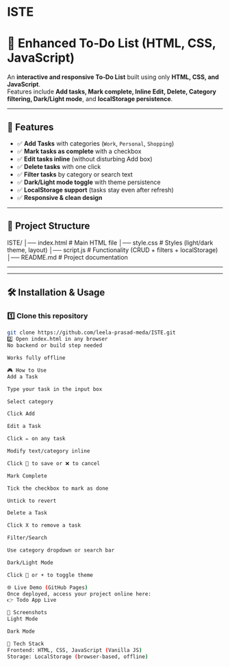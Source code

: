 # ISTE
# 📝 Enhanced To‑Do List (HTML, CSS, JavaScript)

An **interactive and responsive To‑Do List** built using only **HTML, CSS, and JavaScript**.  
Features include **Add tasks, Mark complete, Inline Edit, Delete, Category filtering, Dark/Light mode**, and **localStorage persistence**.

---

## 🚀 Features
- ✅ **Add Tasks** with categories (`Work`, `Personal`, `Shopping`)  
- ✅ **Mark tasks as complete** with a checkbox  
- ✅ **Edit tasks inline** (without disturbing Add box)  
- ✅ **Delete tasks** with one click  
- ✅ **Filter tasks** by category or search text  
- ✅ **Dark/Light mode toggle** with theme persistence  
- ✅ **LocalStorage support** (tasks stay even after refresh)  
- ✅ **Responsive & clean design**  

---

## 📂 Project Structure
ISTE/
│── index.html # Main HTML file
│── style.css # Styles (light/dark theme, layout)
│── script.js # Functionality (CRUD + filters + localStorage)
│── README.md # Project documentation

---


---

## 🛠️ Installation & Usage
### **1️⃣ Clone this repository**
```bash
git clone https://github.com/leela-prasad-meda/ISTE.git
2️⃣ Open index.html in any browser
No backend or build step needed

Works fully offline

🎮 How to Use
Add a Task

Type your task in the input box

Select category

Click Add

Edit a Task

Click ✏️ on any task

Modify text/category inline

Click 💾 to save or ❌ to cancel

Mark Complete

Tick the checkbox to mark as done

Untick to revert

Delete a Task

Click X to remove a task

Filter/Search

Use category dropdown or search bar

Dark/Light Mode

Click 🌙 or ☀️ to toggle theme

🌐 Live Demo (GitHub Pages)
Once deployed, access your project online here:
👉 Todo App Live

🎨 Screenshots
Light Mode

Dark Mode

📌 Tech Stack
Frontend: HTML, CSS, JavaScript (Vanilla JS)
Storage: LocalStorage (browser-based, offline)
